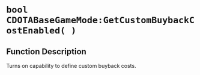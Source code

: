 # `bool CDOTABaseGameMode:GetCustomBuybackCostEnabled( )`
## Function Description
Turns on capability to define custom buyback costs.
